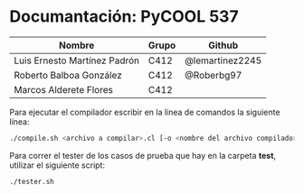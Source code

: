 # Documantación: PyCOOL 537

| Nombre                       | Grupo | Github          |
| ---------------------------- | ----- | --------------- |
| Luis Ernesto Martínez Padrón | C412  | @lemartinez2245 |
| Roberto Balboa González      | C412  | @Roberbg97      |
| Marcos Alderete Flores       | C412  |                 |

Para ejecutar el compilador escribir en la línea de comandos la siguiente línea:

```bash
./compile.sh <archivo a compilar>.cl [-o <nombre del archivo compilado>.cl]
```

Para correr el tester de los casos de prueba que hay en la carpeta **test**, utilizar el siguiente script:

```
./tester.sh
```


